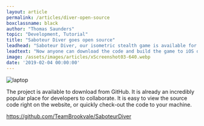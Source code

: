 ```yaml
---
layout: article
permalink: /articles/diver-open-source
boxclassname: black
author: "Thomas Saunders"
topic: "Development, Tutorial"
title: "Saboteur Diver goes open source"
leadhead: "Saboteur Diver, our isometric stealth game is available for the game developer community as a free download."
leadtext: "Now anyone can download the code and build the game to iOS devices with Unity 4.3. More advanced developers interested in contributing to the project can contribute their own fixes and enhancements to make Saboteur Diver better."
image: /assets/images/articles/xScreenshot03-640.webp
date: '2019-02-04 00:00:00'
---
```


<div class="arttext">
<img src="/assets/images/articles/xScreenshot03-640.webp" alt="laptop" />
<p>The project is available to download from GitHub. It is already an incredibly popular place for developers to collaborate. It is easy to view the source code right on the website, or quickly check-out the code to your machine. </p>
<p><a href="https://github.com/TeamBrookvale/SaboteurDiver">https://github.com/TeamBrookvale/SaboteurDiver</a></p>
</div>